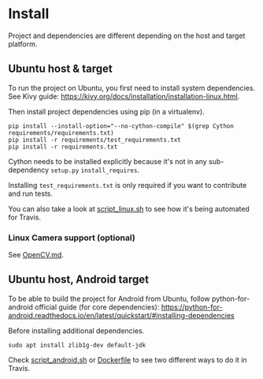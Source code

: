 # Install

Project and dependencies are different depending on the host and target platform.

## Ubuntu host & target
To run the project on Ubuntu, you first need to install system dependencies. See Kivy guide: https://kivy.org/docs/installation/installation-linux.html.

Then install project dependencies using pip (in a virtualenv).
```
pip install --install-option="--no-cython-compile" $(grep Cython requirements/requirements.txt)
pip install -r requirements/test_requirements.txt
pip install -r requirements.txt
```
Cython needs to be installed explicitly because it's not in any sub-dependency `setup.py` `install_requires`.

Installing `test_requirements.txt` is only required if you want to contribute and run tests.

You can also take a look at [script_linux.sh](/travis/script_linux.sh) to see how it's being automated for Travis.

### Linux Camera support (optional)
See [OpenCV.md](/docs/OpenCV.md).

## Ubuntu host, Android target
To be able to build the project for Android from Ubuntu, follow python-for-android official guide (for core dependencies):
https://python-for-android.readthedocs.io/en/latest/quickstart/#installing-dependencies

Before installing additional dependencies.
```
sudo apt install zlib1g-dev default-jdk
```
Check [script_android.sh](/travis/script_android.sh) or [Dockerfile](https://github.com/AndreMiras/PyWallet/blob/feature/ticket37_travis_docker/Dockerfile) to see two different ways to do it in Travis.
